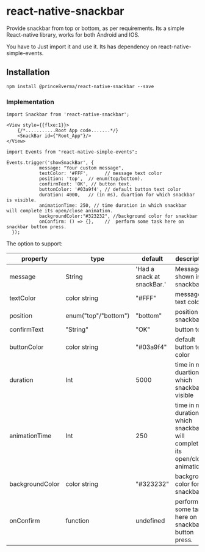 # react-native-snackbar

Provide snackbar from top or bottom, as per requirements.
Its a simple React-native library, works for both Android and IOS.

You have to Just import it and use it.
Its has dependency on react-native-simple-events.

## Installation

```
npm install @prince8verma/react-native-snackbar --save
```

### Implementation
```
import Snackbar from 'react-native-snackbar';

<View style={{flxe:1}}>
    {/*...........Root App code.......*/}
    <SnackBar id={"Root_App"}/>
</View>
```

```
import Events from "react-native-simple-events";

Events.trigger('showSnackBar', {
            message: "Your custom message",
            textColor: '#FFF',      // message text color
            position: 'top',  // enum(top/bottom).
            confirmText: 'OK', // button text.
            buttonColor: '#03a9f4', // default button text color
            duration: 4000,   // (in ms), duartion for which snackbar is visible.
            animationTime: 250, // time duration in which snackbar will complete its open/close animation.
            backgroundColor:"#323232", //background color for snackbar
            onConfirm: () => {},    //  perform some task here on snackbar button press.
  });
```



The option to support:

|property|type|default|description|
|--------|----|-------|-----------|
|message|String|'Had a snack at snackBar.'|Message shown in snackbar.|
|textColor|color string|"#FFF"|message text color|
|position|enum("top"/"bottom")|"bottom"|position of snackbar|
|confirmText| "String"| "OK" | button text.|
|buttonColor| color string| "#03a9f4" |default button text color|
|duration|Int| 5000 | time in ms, duartion for which snackbar is visible|
|animationTime|Int| 250 | time in ms, duration in which snackbar will complete its open/close animation.|
|backgroundColor| color string| "#323232" |background color for snackbar|
|onConfirm| function |undefined |perform some task here on snackbar button press.|


